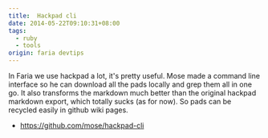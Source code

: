 ```yaml
---
title:  Hackpad cli 
date: 2014-05-22T09:10:31+08:00
tags:
  - ruby
  - tools
origin: faria devtips
---
```

In Faria we use hackpad a lot, it's pretty useful. Mose made a command line interface so he can download all the pads locally and grep them all in one go. It also transforms the markdown much better than the original hackpad markdown export, which totally sucks (as for now). So pads can be recycled easily in github wiki pages.

- https://github.com/mose/hackpad-cli
